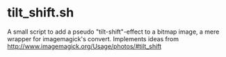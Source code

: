 # tilt_shift.sh
A small script to add a pseudo "tilt-shift"-effect to a bitmap image, a mere wrapper for imagemagick's convert. Implements ideas from http://www.imagemagick.org/Usage/photos/#tilt_shift
